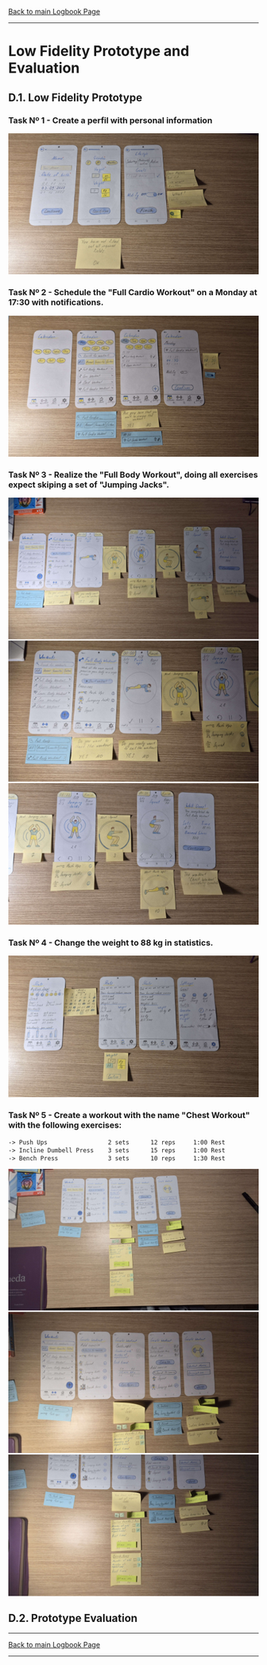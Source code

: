 [Back to main Logbook Page](../hci_logbook.md)

---
# Low Fidelity Prototype and Evaluation

## D.1. Low Fidelity Prototype

### Task Nº 1 - Create a perfil with personal information

![taskNº1](./images/20250505_205846.jpg)

### Task Nº 2 - Schedule the "Full Cardio Workout" on a Monday at 17:30 with notifications.

![taskNº2](./images/20250505_210329.jpg)

### Task Nº 3 - Realize the "Full Body Workout", doing all exercises expect skiping a set of "Jumping Jacks".

![taskNº3](./images/20250505_210726.jpg)
![taskNº3-1](./images/20250505_210730.jpg)
![taskNº3-2](./images/20250505_210733.jpg)

### Task Nº 4 - Change the weight to 88 kg in statistics.

![taskNº4](./images/20250505_205511.jpg)

### Task Nº 5 - Create a workout with the name "Chest Workout" with the following exercises:
    -> Push Ups                 2 sets      12 reps     1:00 Rest
    -> Incline Dumbell Press    3 sets      15 reps     1:00 Rest
    -> Bench Press              3 sets      10 reps     1:30 Rest
 
![taskNº5](./images/20250505_203418.jpg)
![taskNº5-1](./images/20250505_203456.jpg)
![taskNº5-2](./images/20250505_203459.jpg)
## D.2. Prototype Evaluation

---
[Back to main Logbook Page](../hci_logbook.md)

---